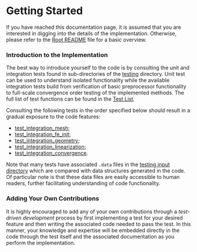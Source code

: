 # Getting Started

If you have reached this documentation page, it is assumed that you are interested in digging into
the details of the implementation. Otherwise, please refer to the
<a href="https://github.com/PhilipZwanenburg/DPGSolver/tree/master/README.md">Root README</a> file
for a basic overview.

### Introduction to the Implementation

The best way to introduce yourself to the code is by consulting the unit and integration tests found
in sub-directories of the
<a href="https://github.com/PhilipZwanenburg/DPGSolver/tree/master/src/testing">testing</a>
directory. Unit test can be used to understand isolated functionality while the available
integration tests build from verification of basic preprocessor functionality to full-scale
convergence order testing of the implemented methods. The full list of test functions can be found
in the <a href="test.html">Test List</a>.

Consulting the following tests in the order specified below should result in a gradual exposure to
the code features:
- <a href="https://github.com/PhilipZwanenburg/DPGSolver/tree/master/src/testing/integration/test_integration_mesh.c">test_integration_mesh</a>;
- <a href="https://github.com/PhilipZwanenburg/DPGSolver/tree/master/src/testing/integration/test_integration_fe_init.c">test_integration_fe_init</a>;
- <a href="https://github.com/PhilipZwanenburg/DPGSolver/tree/master/src/testing/integration/test_integration_geometry.c">test_integration_geometry</a>;
- <a href="https://github.com/PhilipZwanenburg/DPGSolver/tree/master/src/testing/integration/test_integration_linearization.c">test_integration_linearization</a>;
- <a href="https://github.com/PhilipZwanenburg/DPGSolver/tree/master/src/testing/integration/test_integration_convergence.c">test_integration_convergence</a>.

Note that many tests have associated `.data` files in the
<a href="https://github.com/PhilipZwanenburg/DPGSolver/tree/master/input/testing">testing input directory</a>
which are compared with data structures generated in the code. Of particular note is that these data
files are easily accessible to human readers, further facilitating understanding of code
functionality.


### Adding Your Own Contributions

It is highly encouraged to add any of your own contributions through a *test-driven development*
process by first implementing a test for your desired feature and then writing the associated code
needed to pass the test. In this manner, your knowledge and expertise will be embedded directly in
the code through the test itself and the associated documentation as you perform the implementation.
